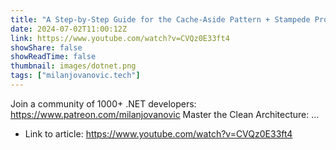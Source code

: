 ```yaml
---
title: "A Step-by-Step Guide for the Cache-Aside Pattern + Stampede Protection"
date: 2024-07-02T11:00:12Z
link: https://www.youtube.com/watch?v=CVQz0E33ft4
showShare: false
showReadTime: false
thumbnail: images/dotnet.png
tags: ["milanjovanovic.tech"]
---
```

Join a community of 1000+ .NET developers: https://www.patreon.com/milanjovanovic Master the Clean Architecture: ...

- Link to article: https://www.youtube.com/watch?v=CVQz0E33ft4